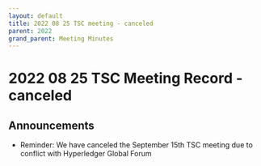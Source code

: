 ```yaml
---
layout: default
title: 2022 08 25 TSC meeting - canceled
parent: 2022
grand_parent: Meeting Minutes
---
```

# 2022 08 25 TSC Meeting Record - canceled

## Announcements

- Reminder: We have canceled the September 15th TSC meeting due to
  conflict with Hyperledger Global Forum
